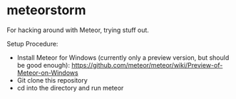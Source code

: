 # meteorstorm

For hacking around with Meteor, trying stuff out.

Setup Procedure:
* Install Meteor for Windows (currently only a preview version, but should be good enough): https://github.com/meteor/meteor/wiki/Preview-of-Meteor-on-Windows
* Git clone this repository
* cd into the directory and run meteor
